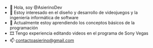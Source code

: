- 👋 Hola, soy @AsierinoDev
- 👀 Estoy interesado en el diseño y desarrollo de videojuegos y la ingeniería informática de software
- 🌱 Actualmente estoy aprendiendo los conceptos básicos de la programación
-  🎞 Tengo experiencia editando videos en el programa de Sony Vegas
- 📫 contactoasierino@gmail.com
